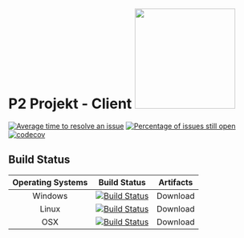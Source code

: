 
# P2 Projekt - Client <img src="https://s3.eu-west-2.amazonaws.com/sembrik/SW2/Project/omegalul.png" width="200" height="200"></img>

[![Average time to resolve an issue](http://isitmaintained.com/badge/resolution/a307b/P2-Projekt.svg)](https://isitmaintained.com/project/a307b/P2-Projekt "Average time to resolve an issue") [![Percentage of issues still open](http://isitmaintained.com/badge/open/a307b/P2-Projekt.svg)](https://isitmaintained.com/project/a307b/P2-Projekt "Percentage of issues still open")[![codecov](https://codecov.io/gh/a307b/P2-Projekt/branch/master/graph/badge.svg)](https://codecov.io/gh/a307b/P2-Projekt)

## Build Status

Operating Systems | Build Status | Artifacts
:------------: | :------------: | :------------:
Windows | [![Build Status][1]][2] | Download
Linux | [![Build Status][4]][5] | Download
OSX | [![Build Status][7]][8] | Download


[1]: https://ci.appveyor.com/api/projects/status/m6peniandgb4bpmw?svg=true
[2]: https://ci.appveyor.com/project/sentoa/p2-projekt/branch/master
[3]: A

[4]: https://travis-ci.org/a307b/Client.svg?branch=master
[5]: https://travis-ci.org/a307b/P2-Projekt
[6]: A

[7]: https://travis-ci.org/a307b/Client.svg?branch=master
[8]: https://travis-ci.org/a307b/P2-Projekt
[9]: A
